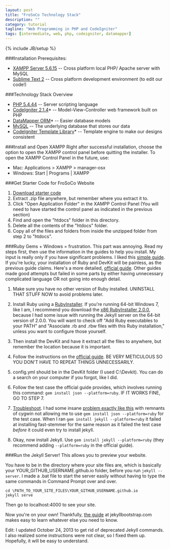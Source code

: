 ```yaml
---
layout: post
title: "FroSoCo Technology Stack"
description: ""
category: tutorial
tagline: "Web Programming in PHP and CodeIgniter"
tags: [intermediate, web, php, codeigniter, datamapper]
---
```

{% include JB/setup %}

###Installation Prerequisites:
* [XAMPP Server 5.6.15](https://www.apachefriends.org/index.html) -- Cross platform local PHP/ Apache server with MySQL
* [Sublime Text 2](http://www.sublimetext.com/2) -- Cross platform development environment (to edit our code!)

###Technology Stack Overview
* [PHP 5.4.44](http://php.net/manual/en/index.php) -- Server scripting language
* [CodeIgniter 2.1.4](https://codeigniter.com/user_guide/)* -- Model-View-Controller web framework built on PHP
* [DataMapper ORM](http://datamapper.wanwizard.eu/pages/toc.html)* -- Easier database models
* [MySQL](http://dev.mysql.com/doc/refman/5.7/en/) -- The underlying database that stores our data
* [CodeIgniter Template Library](https://github.com/jenssegers/CodeIgniter-Template-Library)* -- Template engine to make our designs consistent


###Install and Open XAMPP
Right after successful installation, choose the option to open the XAMPP control panel before quitting the installer. To open the XAMPP Control Panel in the future, use:
* Mac: Applications > XAMPP > manager-osx
* Windows: Start | Programs | XAMPP


###Get Starter Code for FroSoCo Website
1. [Download starter code](https://github.com/frosoco/frosoco-starter/archive/master.zip)
2. Extract .zip file anywhere, but remember where you extract it to.
3. Click "Open Application Folder" in the XAMPP Control Panel (You will need to have started the control panel as indicated in the previous section)
4. Find and open the "htdocs" folder in this directory.
5. Delete all the contents of the "htdocs" folder.
6. Copy all of the files and folders from inside the unzipped folder from step 2 to "htdocs".

###Ruby Gems + Windows = frustration.
This part was annoying. Read my steps first, then use the information in the guides to help you install. My input is really only if you have significant problems.
I liked this [simple guide](http://www.testically.org/2012/02/02/installing-jekyll-and-ruby-on-windows/). If you're lucky, your installation of Ruby and DevKit will be painless, as the previous guide claims. Here's a more detailed, [official guide](https://github.com/oneclick/rubyinstaller/wiki/development-kit). Other guides made good attempts but failed in some parts by either having unnecessary complicated language OR not going into enough detail.

1. Make sure you have no other version of Ruby installed. UNINSTALL THAT STUFF NOW to avoid problems later.

2. Install Ruby using a [RubyInstaller](http://rubyinstaller.org/downloads/). If you're running 64-bit Windows 7, like I am, I recommend you download the [x86 RubyInstaller 2.0.0](http://rubyinstaller.org/downloads/), because I had some issue with running the Jekyll server on the 64-bit version of 2.0.0. You will want to check off "Add Ruby executables to your PATH" and "Associate .rb and .rbw files with this Ruby installation," unless you want to configure those yourself.

3. Then install the DevKit and have it extract all the files to anywhere, but remember the location because it is important.

4. Follow the instructions on the [official guide](https://github.com/oneclick/rubyinstaller/wiki/development-kit). BE VERY METICULOUS SO YOU DON'T HAVE TO REPEAT THINGS UNNECESSARILY.

5. config.yml should be in the DevKit folder (I used C:\Devkit). You can do a search on your computer if you forgot, like I did.

6. Follow the test case the official guide provides, which involves running this command: `gem install json --platform=ruby`. IF IT WORKS FINE, GO TO STEP 7.

7. [Troubleshoot](https://github.com/oneclick/rubyinstaller/wiki/Troubleshooting). I had some insane [problem exactly like this](https://groups.google.com/forum/#!topic/octopress/8pH9tJqiirA) with remnants of cygwin not allowing me to use `gem install json --platform=ruby` for the test case. When I ran `gem install jekyll --platform=ruby` it failed at installing fast-stemmer for the same reason as it failed the test case *before* it could even try to install jekyll.

8. Okay, now install Jekyll. Use `gem install jekyll --platform=ruby` (they recommend adding `--platform=ruby` in the official guide).

###Run the Jekyll Server!
This allows you to preview your website.

You have to be in the directory where your site files are, which is basically your YOUR_GITHUB_USERNAME.github.io folder, before you run `jekyll --server`. I made a .bat file to start the server easily without having to type the same commands in Command Prompt over and over.

    cd \PATH_TO_YOUR_SITE_FILES\YOUR_GITHUB_USERNAME.github.io
    jekyll serve

Then go to localhost:4000 to see your site.

Now you're on your own! Thankfully, [the guide](http://jekyllbootstrap.com/usage/jekyll-quick-start.html) at jekyllbootstrap.com makes easy to learn whatever else you need to know.

Edit: I updated October 24, 2013 to get rid of deprecated Jekyll commands. I also realized some instructions were not clear, so I fixed them up. Hopefully, it will be easy to understand.